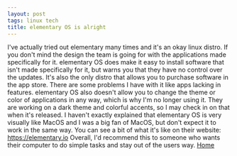 ```yaml
---
layout: post
tags: linux tech
title: elementary OS is alright
---
```


I've actually tried out elementary many times and it's an okay linux distro. If you don't mind the design the team is going for with the applications made specifically for it. elementary OS does make it easy to install software that isn't made specifically for it, but warns you that they have no control over the updates. It's also the only distro that allows you to purchase software in the app store. There are some problems I have with it like apps lacking in features. elementary OS also doesn't allow you to change the theme or color of applications in any way, which is why I'm no longer using it. They are working on a dark theme and colorful accents, so I may check in on that when it's released. I haven't exactly explained that elementary OS is very visually like MacOS and I was a big fan of MacOS, but don't expect it to work in the same way. You can see a bit of what it's like on their website: https://elementary.io
Overall, I'd recommend this to someone who wants their computer to do simple tasks and stay out of the users way.
[Home](https://windfiresteel.github.io/)
